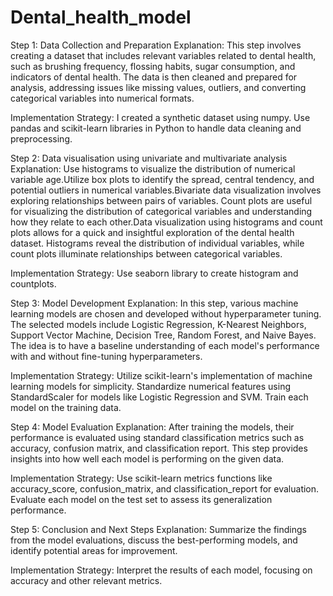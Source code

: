 # Dental_health_model
Step 1: Data Collection and Preparation
Explanation:
This step involves creating a dataset that includes relevant variables related to dental health, such as brushing frequency, flossing habits, sugar consumption, and indicators of dental health. The data is then cleaned and prepared for analysis, addressing issues like missing values, outliers, and converting categorical variables into numerical formats.

Implementation Strategy:
I created a synthetic dataset using numpy.
Use pandas and scikit-learn libraries in Python to handle data cleaning and preprocessing.

Step 2: Data visualisation using univariate and multivariate analysis
Explanation:
Use histograms to visualize the distribution of numerical variable age.Utilize box plots to identify the spread, central tendency, and potential outliers in numerical variables.Bivariate data visualization involves exploring relationships between pairs of variables. Count plots are useful for visualizing the distribution of categorical variables and understanding how they relate to each other.Data visualization using histograms and count plots allows for a quick and insightful exploration of the dental health dataset. Histograms reveal the distribution of individual variables, while count plots illuminate relationships between categorical variables.

Implementation Strategy:
Use seaborn library to create histogram and countplots.

Step 3: Model Development
Explanation:
In this step, various machine learning models are chosen and developed without hyperparameter tuning. The selected models include Logistic Regression, K-Nearest Neighbors, Support Vector Machine, Decision Tree, Random Forest, and Naive Bayes. The idea is to have a baseline understanding of each model's performance with and without fine-tuning hyperparameters.

Implementation Strategy:
Utilize scikit-learn's implementation of machine learning models for simplicity.
Standardize numerical features using StandardScaler for models like Logistic Regression and SVM.
Train each model on the training data.

Step 4: Model Evaluation
Explanation:
After training the models, their performance is evaluated using standard classification metrics such as accuracy, confusion matrix, and classification report. This step provides insights into how well each model is performing on the given data. 

Implementation Strategy:
Use scikit-learn metrics functions like accuracy_score, confusion_matrix, and classification_report for evaluation.
Evaluate each model on the test set to assess its generalization performance.

Step 5: Conclusion and Next Steps
Explanation:
Summarize the findings from the model evaluations, discuss the best-performing models, and identify potential areas for improvement. 

Implementation Strategy:
Interpret the results of each model, focusing on accuracy and other relevant metrics.
